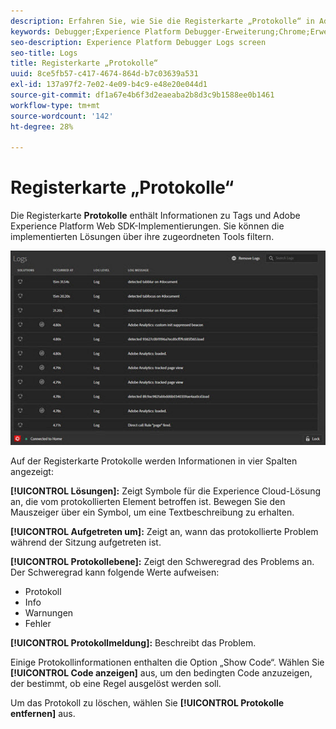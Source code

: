```yaml
---
description: Erfahren Sie, wie Sie die Registerkarte „Protokolle“ in Adobe Experience Platform Debugger verwenden.
keywords: Debugger;Experience Platform Debugger-Erweiterung;Chrome;Erweiterung;Protokolle
seo-description: Experience Platform Debugger Logs screen
seo-title: Logs
title: Registerkarte „Protokolle“
uuid: 8ce5fb57-c417-4674-864d-b7c03639a531
exl-id: 137a97f2-7e02-4e09-b4c9-e48e20e044d1
source-git-commit: df1a67e4b6f3d2eaeaba2b8d3c9b1588ee0b1461
workflow-type: tm+mt
source-wordcount: '142'
ht-degree: 28%

---
```


# Registerkarte „Protokolle“

Die Registerkarte **Protokolle** enthält Informationen zu Tags und Adobe Experience Platform Web SDK-Implementierungen. Sie können die implementierten Lösungen über ihre zugeordneten Tools filtern.

![](images/logs.jpg)

Auf der Registerkarte Protokolle werden Informationen in vier Spalten angezeigt:

**[!UICONTROL Lösungen]:** Zeigt Symbole für die Experience Cloud-Lösung an, die vom protokollierten Element betroffen ist. Bewegen Sie den Mauszeiger über ein Symbol, um eine Textbeschreibung zu erhalten.

**[!UICONTROL Aufgetreten um]:** Zeigt an, wann das protokollierte Problem während der Sitzung aufgetreten ist.

**[!UICONTROL Protokollebene]:** Zeigt den Schweregrad des Problems an. Der Schweregrad kann folgende Werte aufweisen:

* Protokoll
* Info
* Warnungen
* Fehler

**[!UICONTROL Protokollmeldung]:** Beschreibt das Problem.

Einige Protokollinformationen enthalten die Option „Show Code“. Wählen Sie **[!UICONTROL Code anzeigen]** aus, um den bedingten Code anzuzeigen, der bestimmt, ob eine Regel ausgelöst werden soll.

Um das Protokoll zu löschen, wählen Sie **[!UICONTROL Protokolle entfernen]** aus.
